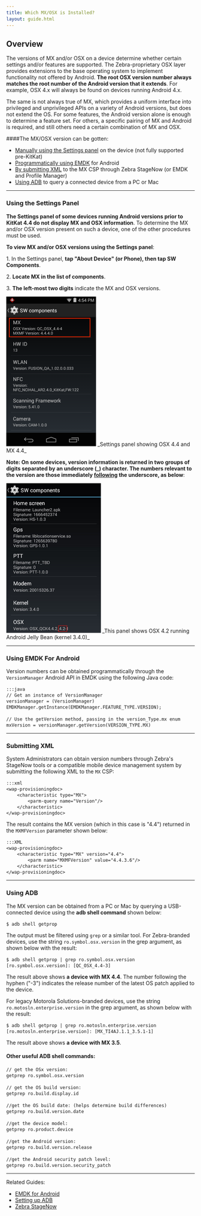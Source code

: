 ```yaml
---
title: Which MX/OSX is Installed? 
layout: guide.html
---
```


## Overview
The versions of MX and/or OSX on a device determine whether certain settings and/or features are supported. The Zebra-proprietary OSX layer provides extensions to the base operating system to implement functionality not offered by Android. **The root OSX version number always matches the root number of the Android version that it extends**. For example, OSX 4.x will always be found on devices running Android 4.x. 

The same is not always true of MX, which provides a uniform interface into privileged and unprivileged APIs on a variety of Android versions, but does not extend the OS. For some features, the Android version alone is enough to determine a feature set. For others, a specific pairing of MX and Android is required, and still others need a certain combination of MX and OSX. 

####The MX/OSX version can be gotten: 

* [Manually using the Settings panel](#usingthesettingspanel) on the device (not fully supported pre-KitKat)
* [Programmatically using EMDK](#usingemdkforandroid) for Android
* [By submitting XML](#submittingxml) to the MX CSP through Zebra StageNow (or EMDK and Profile Manager)
* [Using ADB](#usingadb) to query a connected device from a PC or Mac 

-----

### Using the Settings Panel 
**The Settings panel of some devices running Android versions prior to KitKat 4.4 do not display MX and OSX information**. To determine the MX and/or OSX version present on such a device, one of the other procedures must be used. 

**To view MX and/or OSX versions using the Settings panel**: 

&#49;. In the Settings panel, **tap "About Device" (or Phone), then tap SW Components**. 

&#50;. **Locate MX in the list of components**.   

&#51;. **The left-most two digits** indicate the MX and OSX versions. 

<img style="height:400px" src="sw_components.png"/>
_Settings panel showing OSX 4.4 and MX 4.4_
<br>

**Note: On some devices, version information is returned in two groups of digits separated by an underscore (_) character. The numbers relevant to the version are those immediately <u>following</u> the underscore, as below**:

<img style="height:400px" src="osx_version_older.jpg"/>
_This panel shows OSX 4.2 running Android Jelly Bean (kernel 3.4.0)_
<br>

-----

### Using EMDK For Android

Version numbers can be obtained programmatically through the `VersionManager` Android API in EMDK using the following Java code:

    :::java
    // Get an instance of VersionManager
    versionManager = (VersionManager) EMDKManager.getInstance(EMDKManager.FEATURE_TYPE.VERSION);
    
    // Use the getVersion method, passing in the version_Type.mx enum
    mxVersion = versionManager.getVersion(VERSION_TYPE.MX)
    
-----

### Submitting XML
System Administrators can obtain version numbers through Zebra's StageNow tools or a compatible mobile device management system by submitting the following XML to the `MX` CSP: 

    :::xml
	<wap-provisioningdoc>
		<characteristic type="MX">
			<parm-query name="Version"/>
		</characteristic>
	</wap-provisioningdoc>
    
 The result contains the MX version (which in this case is "4.4") returned in the `MXMFVersion` parameter shown below: 
 
 	:::XML
	<wap-provisioningdoc>
		<characteristic type="MX" version="4.4">
			<parm name="MXMFVersion" value="4.4.3.6"/>
		</characteristic>
	</wap-provisioningdoc>
    
-----

### Using ADB
The MX version can be obtained from a PC or Mac by querying a USB-connected device using the **adb shell command** shown below:

    $ adb shell getprop
    
The output must be filtered using `grep` or a similar tool. For Zebra-branded devices, use the string `ro.symbol.osx.version` in the grep argument, as shown below with the result:

    $ adb shell getprop | grep ro.symbol.osx.version
    [ro.symbol.osx.version]: [QC_OSX_4.4-3]

The result above shows **a device with MX 4.4**. The number following the hyphen ("-3") indicates the release number of the latest OS patch applied to the device.

For legacy Motorola Solutions-branded devices, use the string `ro.motosln.enterprise.version` in the grep argument, as shown below with the result:

    $ adb shell getprop | grep ro.motosln.enterprise.version
    [ro.motosln.enterprise.version]: [MX_TI4AJ.1.1_3.5.1-1]

The result above shows **a device with MX 3.5**. 

#### Other useful ADB shell commands: 

    // get the OSx version:
    getprep ro.symbol.osx.version 

    // get the OS build version:
    getprep ro.build.display.id 

    //get the OS build date: (helps determine build differences)
    getprep ro.build.version.date 

    //get the device model: 
    getprep ro.product.device

    //get the Android version:
    getprep ro.build.version.release

    //get the Android security patch level:
    getprep ro.build.version.security_patch


-----

Related Guides: 

* [EMDK for Android](../../../../emdk-for-android)
* [Setting up ADB](http://zebra-stage.github.io/enterprise-browser/1-6/guide/setup/#connections)
* [Zebra StageNow](../../../../stagenow)

